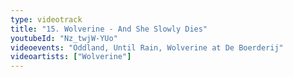 ```yaml
---
type: videotrack
title: "15. Wolverine - And She Slowly Dies"
youtubeId: "Nz_twjW-YUo"
videoevents: "Oddland, Until Rain, Wolverine at De Boerderij"
videoartists: ["Wolverine"]
---
```


